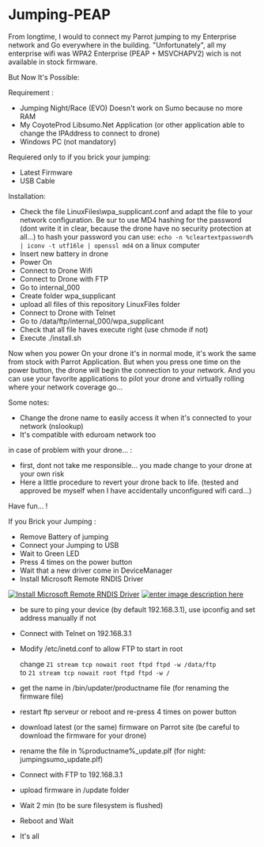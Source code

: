 # Jumping-PEAP

From longtime, I would to connect my Parrot jumping to my Enterprise network and Go everywhere in the building.
"Unfortunately", all my enterprise wifi was WPA2 Enterprise (PEAP + MSVCHAPV2) wich is not available in stock firmware. 

But Now It's Possible:

Requirement : 
 - Jumping Night/Race (EVO) Doesn't work on Sumo because no more RAM
 - My CoyoteProd Libsumo.Net Application (or other application able to change the IPAddress to connect to drone)
 - Windows PC (not mandatory)
 
 Requiered only to if you brick your jumping:
 - Latest Firmware
 - USB Cable 

Installation:
 - Check the file LinuxFiles\wpa_supplicant.conf and adapt the file to your network configuration. Be sur to use MD4 hashing for the password (dont write it in clear, because the drone have no security protection at all...)
   to hash your password you can use: `echo -n %cleartextpassword% | iconv -t utf16le | openssl md4` on a linux computer
 - Insert new battery in drone
 - Power On
 - Connect to Drone Wifi 
 - Connect to Drone with FTP
 - Go to internal_000
 - Create folder wpa_supplicant
 - upload all files of this repository LinuxFiles folder
 - Connect to Drone with Telnet
 - Go to /data/ftp/internal_000/wpa_supplicant
 - Check that all file haves execute right (use chmode if not)
 - Execute ./install.sh
 

Now when you power On your drone it's in normal mode, it's work the same from stock with Parrot Application.
But when you press one time on the power button, the drone will begin the connection to your network.
And you can use your favorite applications to pilot your drone and virtually rolling where your network coverage go...

Some notes:
 - Change the drone name to easily access it when it's connected to your network (nslookup)
 - It's compatible with eduroam network too
 


in case of problem with your drone... :
 - first, dont not take me responsible... you made change to your drone at your own risk
 - Here a little procedure to revert your drone back to life. (tested and approved be myself when I have accidentally unconfigured wifi card...)

Have fun... !


 If you Brick your Jumping :
  - Remove Battery of jumping
  - Connect your Jumping to USB
  - Wait to Green LED
  - Press 4 times on the power button
  - Wait that a new driver come in DeviceManager
  - Install Microsoft Remote RNDIS Driver
  
[![Install Microsoft Remote RNDIS Driver][1]][1]
[![enter image description here][2]][2]

  - be sure to ping your device (by default 192.168.3.1), use ipconfig and set address manually if not
  - Connect with Telnet on 192.168.3.1
  - Modify  /etc/inetd.conf to allow FTP to start in root

    change `21 stream tcp nowait root ftpd ftpd -w /data/ftp`    
    to `21 stream tcp nowait root ftpd ftpd -w /`
  - get the name in /bin/updater/productname file (for renaming the firmware file)
  - restart ftp serveur or reboot and re-press 4 times on power button
  
  - download latest (or the same) firmware on Parrot site (be careful to download the firmware for your drone)
  - rename the file in %productname%_update.plf (for night: jumpingsumo_update.plf)   
  - Connect with FTP to 192.168.3.1  
  - upload firmware in /update folder
  - Wait 2 min (to be sure filesystem is flushed)
  - Reboot and Wait
  - It's all
  
  [1]: https://i.stack.imgur.com/0IaqO.png
  [2]: https://i.stack.imgur.com/z0OqL.png

